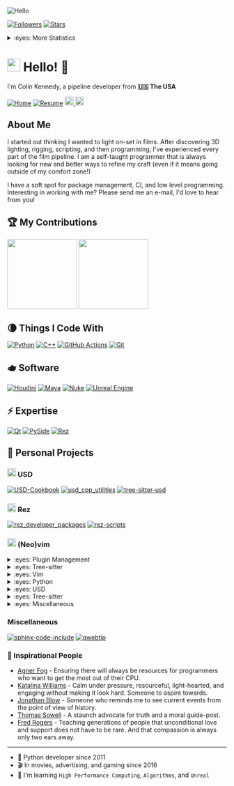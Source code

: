 ![Hello](https://images.unsplash.com/photo-1491895200222-0fc4a4c35e18?fit=crop&w=1200&h=250&q=200&crop=top)

[![Followers](https://img.shields.io/github/followers/ColinKennedy?style=social)](https://github.com/ColinKennedy)
[![Stars](https://img.shields.io/github/stars/ColinKennedy?style=social)](https://github.com/ColinKennedy)

<details>
<summary>:eyes: More Statistics</summary>

<img src ="https://github-readme-streak-stats.herokuapp.com?user=ColinKennedy&theme=darcula&hide_border=true&background=FFFFFF00">

[![Hits](https://hits.seeyoufarm.com/api/count/incr/badge.svg?url=https%3A%2F%2Fgithub.com%2FColinKennedy&count_bg=%2379C83D&title_bg=%23555555&icon=skyliner.svg&icon_color=%23F3EDED&title=hits&edge_flat=false)](https://hits.seeyoufarm.com)

[![Hits](https://hits.seeyoufarm.com/api/count/incr/badge.svg?url=https%3A%2F%2Fgithub.com%2FColinKennedy%2FUSD-Cookbook&count_bg=%2379C83D&title_bg=%23555555&icon=&icon_color=%23E7E7E7&title=hits&edge_flat=false)](https://hits.seeyoufarm.com)

[![Trophies](https://github-profile-trophy.vercel.app/?username=ColinKennedy&rank=SSS,SS,S,AAA,AA,A)](https://github.com/ryo-ma/github-profile-trophy)

</details>


<h1><img src="https://emojis.slackmojis.com/emojis/images/1531849430/4246/blob-sunglasses.gif?1531849430" width="30"/> Hello! 👋</h1>

<p>I'm Colin Kennedy, a pipeline developer from <b>🇺🇸 The USA</b></p>

[![Home](https://img.shields.io/badge/%F0%9F%8F%A0-Home-22AA00)](https://ColinKennedy.github.io)
[![Resume](https://img.shields.io/badge/Resume-blue)](https://colinkennedy.github.io/resources/resume.pdf)
<a href='https://www.linkedin.com/in/colinvfx'>
    <img src='https://img.shields.io/badge/LinkedIn-blue?logo=linkedin&logoColor=white&style=for-the-badge' height=20>
</a>
<a href='https://stackoverflow.com/users/3626104/colinkennedy'>
    <img src='https://img.shields.io/badge/StackOverflow-gray?logo=stackexchange&logoColor=white&style=for-the-badge' height=20>
</a>

<h2>About Me</h2>

I started out thinking I wanted to light on-set in films. After discovering 3D lighting, rigging, scripting, and then programming, I've experienced every part of the film pipeline. I am a self-taught programmer that is always looking for new and better ways to refine my craft (even if it means going outside of my comfort zone!)

I have a soft spot for package management, CI, and low level programming. Interesting in working with me? Please send me an e-mail, I'd love to hear from you!


<h2>🏆 My Contributions</h2>

<p align="left">
    <img height=160 src="https://github-readme-stats.vercel.app/api?username=ColinKennedy&show_icons=true" />
    <img height=160 src="https://github-readme-stats.vercel.app/api/top-langs/?username=ColinKennedy&layout=compact" />
</p>

<h2>🌘 Things I Code With</h2>

<p>
    <a href="https://www.python.org/"><img alt="Python" src="https://img.shields.io/badge/-Python-8DD6F9?style=flat-square&logo=python&logoColor=gray" /></a>
    <a href="https://cplusplus.com/"><img alt="C++" src="https://img.shields.io/badge/C++-8DD6F9?style=flat-square&logo=c%2B%2B&logoColor=gray" /></a>
    <a href="https://github.com/features/actions"><img alt="GitHub Actions" src="https://img.shields.io/badge/-Github_Actions-2088FF?style=flat-square&logo=github-actions&logoColor=white" /></a>
    <a href="https://git-scm.com/"><img alt="Git" src="https://img.shields.io/badge/-Git-F05032?style=flat-square&logo=git&logoColor=white" /></a>
</p>

<h2>🫖 Software</h2>

<p>
    <a href="https://www.sidefx.com/"><img alt="Houdini" src="https://img.shields.io/badge/-Houdini-43853d?style=flat-square&logo=Houdini" /></a>
    <a href="https://www.autodesk.com/products/maya/overview"><img alt="Maya" src="https://img.shields.io/badge/-Maya-43853d?color=088389&style=flat-square&logoColor=FFFFFF&logo=Autodesk" /></a>
    <a href="https://www.foundry.com/products/nuke-family/nuke"><img alt="Nuke" src="https://img.shields.io/badge/-Nuke-F9B41B?style=flat-square&logoColor=000000&logo=nuke" /></a>
    <a href="https://www.unrealengine.com/en-US"><img alt="Unreal Engine" src="https://img.shields.io/badge/-Unreal Engine-43853d?style=flat-square&color=000000&logo=Unreal Engine&logoColor=white" /></a>
</p>

<h2>⚡ Expertise</h2>

<p>
    <a href="https://www.pixar.com/usd><img alt="USD" src="https://img.shields.io/badge/-USD-00FFFF?style=flat-square&logo=USD&color=088389" /></a>
    <a href="https://www.qt.io/"><img alt="Qt" src="https://img.shields.io/badge/Qt-%23217346.svg?logo=Qt&logoColor=white&style=flat-square" /></a>
    <a href="https://wiki.qt.io/Qt_for_Python"><img alt="PySide" src="https://img.shields.io/badge/-PySide-43853d?style=flat-square&logo=PySide" /></a>
    <a href="https://github.com/AcademySoftwareFoundation/rez"><img alt="Rez" src="https://img.shields.io/badge/-Rez-000000?style=flat-square&logo=Rez" /></a>
</p>

<h2>🔭 Personal Projects</h2>
<h3><img src="https://gist.githubusercontent.com/ColinKennedy/28d2b8adb975320acffae1e032b43478/raw/1347e26257f604939eb425cfa3291cc832a077bb/usd.svg" height=20> USD</h3>

[![USD-Cookbook](https://github-readme-stats.vercel.app/api/pin/?username=ColinKennedy&repo=USD-Cookbook)](https://github.com/ColinKennedy/USD-Cookbook)
[![usd_cpp_utilities](https://github-readme-stats.vercel.app/api/pin/?username=ColinKennedy&repo=usd_cpp_utilities)](https://github.com/ColinKennedy/usd_cpp_utilities)
[![tree-sitter-usd](https://github-readme-stats.vercel.app/api/pin/?username=ColinKennedy&repo=tree-sitter-usd)](https://github.com/ColinKennedy/tree-sitter-usd)



<h3><img src="https://landscape.aswf.io/logos/rez.svg" width=20 height=20> Rez</h3>

[![rez_developer_packages](https://github-readme-stats.vercel.app/api/pin/?username=ColinKennedy&repo=rez_developer_packages)](https://github.com/ColinKennedy/rez_developer_packages)
[![rez-scripts](https://github-readme-stats.vercel.app/api/pin/?username=ColinKennedy&repo=rez-scripts)](https://github.com/ColinKennedy/rez-scripts)


<h3><img src="https://upload.wikimedia.org/wikipedia/commons/3/3a/Neovim-mark.svg" height=20> (Neo)vim</h3>
<details>
<summary>:eyes: Plugin Management</summary>

[![nvim-best-practices-plugin-template](https://github-readme-stats.vercel.app/api/pin/?username=ColinKennedy&repo=nvim-best-practices-plugin-template)](https://github.com/ColinKennedy/nvim-best-practices-plugin-template)
[![nvim-checkhealth-gh-action](https://github-readme-stats.vercel.app/api/pin/?username=ColinKennedy&repo=nvim-checkhealth-gh-action)](https://github.com/ColinKennedy/nvim-checkhealth-gh-action)

</details>

<details>
<summary>:eyes: Tree-sitter</summary>

[![hybrid2.nvim](https://github-readme-stats.vercel.app/api/pin/?username=ColinKennedy&repo=hybrid2.nvim)](https://github.com/ColinKennedy/hybrid2.nvim)
[![tree-sitter-usd](https://github-readme-stats.vercel.app/api/pin/?username=ColinKennedy&repo=tree-sitter-usd)](https://github.com/ColinKennedy/tree-sitter-usd)
</details>

<details>
<summary>:eyes: Vim</summary>

[![vim-git-backup](https://github-readme-stats.vercel.app/api/pin/?username=ColinKennedy&repo=vim-git-backup)](https://github.com/ColinKennedy/vim-git-backup)
[![vim-file-system-watcher](https://github-readme-stats.vercel.app/api/pin/?username=ColinKennedy&repo=vim-file-system-watcher)](https://github.com/ColinKennedy/vim-file-system-watcher)
</details>

<details>
<summary>:eyes: Python</summary>

[![vim-egg-read](https://github-readme-stats.vercel.app/api/pin/?username=ColinKennedy&repo=vim-egg-read)](https://github.com/ColinKennedy/vim-egg-read)
[![vim-textobj-block-party](https://github-readme-stats.vercel.app/api/pin/?username=ColinKennedy&repo=vim-textobj-block-party)](https://github.com/ColinKennedy/vim-textobj-block-party)
[![vim-python-dot-path](https://github-readme-stats.vercel.app/api/pin/?username=ColinKennedy&repo=vim-python-dot-path)](https://github.com/ColinKennedy/vim-python-dot-path)
[![vim-python-function-expander](https://github-readme-stats.vercel.app/api/pin/?username=ColinKennedy&repo=vim-python-function-expander)](https://github.com/ColinKennedy/vim-python-function-expander)
</details>

<details>
<summary>:eyes: USD</summary>

[![vim-usd-goto](https://github-readme-stats.vercel.app/api/pin/?username=ColinKennedy&repo=vim-usd-goto)](https://github.com/ColinKennedy/vim-usd-goto)
[![vim-usd-complete](https://github-readme-stats.vercel.app/api/pin/?username=ColinKennedy&repo=vim-usd-complete)](https://github.com/ColinKennedy/vim-usd-complete)
[![vim-usd-auto-formatter](https://github-readme-stats.vercel.app/api/pin/?username=ColinKennedy&repo=vim-usd-auto-formatter)](https://github.com/ColinKennedy/vim-usd-auto-formatter)
[![vim-usd-usdview](https://github-readme-stats.vercel.app/api/pin/?username=ColinKennedy&repo=vim-usd-usdview)](https://github.com/ColinKennedy/vim-usd-usdview)
[![vim-usd-crate-auto-convert](https://github-readme-stats.vercel.app/api/pin/?username=ColinKennedy&repo=vim-usd-crate-auto-convert)](https://github.com/ColinKennedy/vim-usd-crate-auto-convert)
</details>

<details>
<summary>:eyes: Tree-sitter</summary>

[![tree-sitter-usd](https://github-readme-stats.vercel.app/api/pin/?username=ColinKennedy&repo=tree-sitter-usd)](https://github.com/ColinKennedy/tree-sitter-usd)
[![tree-sitter-disassembly](https://github-readme-stats.vercel.app/api/pin/?username=ColinKennedy&repo=tree-sitter-disassembly)](https://github.com/ColinKennedy/tree-sitter-disassembly)
[![tree-sitter-objdump](https://github-readme-stats.vercel.app/api/pin/?username=ColinKennedy&repo=tree-sitter-objdump)](https://github.com/ColinKennedy/tree-sitter-objdump)

</details>

<details>
<summary>:eyes: Miscellaneous</summary>

[![:checkhealth GitHub Action](https://github-readme-stats.vercel.app/api/pin/?username=ColinKennedy&repo=nvim-checkhealth-gh-action)](https://github.com/ColinKennedy/nvim-checkhealth-gh-action)

[![vim-arggitter](https://github-readme-stats.vercel.app/api/pin/?username=ColinKennedy&repo=vim-arggitter)](https://github.com/ColinKennedy/vim-arggitter)
[![vim-vex-complete](https://github-readme-stats.vercel.app/api/pin/?username=ColinKennedy&repo=vim-vex-complete)](https://github.com/ColinKennedy/vim-vex-complete)
</details>


<h3>Miscellaneous</h3>

[![sphinx-code-include](https://github-readme-stats.vercel.app/api/pin/?username=ColinKennedy&repo=sphinx-code-include)](https://github.com/ColinKennedy/sphinx-code-include)
[![qwebtip](https://github-readme-stats.vercel.app/api/pin/?username=ColinKennedy&repo=qwebtip)](https://github.com/ColinKennedy/qwebtip)


<h3>👥 Inspirational People</h3>

- [Agner Fog](https://www.agner.org/optimize) - Ensuring there will always be resources for programmers who want to get the most out of their CPU.
- [Katalina Williams](https://www.linkedin.com/in/katalinawilliams) - Calm under pressure, resourceful, light-hearted, and engaging without making it look hard. Someone to aspire towards.
- [Jonathan Blow](https://www.youtube.com/watch?v=ZSRHeXYDLko) - Someone who reminds me to see current events from the point of view of history.
- [Thomas Sowell](https://en.wikipedia.org/wiki/Thomas_Sowell) - A staunch advocate for truth and a moral guide-post.
- [Fred Rogers](https://en.wikipedia.org/wiki/Fred_Rogers) - Teaching generations of people that unconditional love and support does not have to be rare. And that compassion is always only two ears away.


---

- 🐍 Python developer since 2011
- 🎬 In movies, advertising, and gaming since 2016
- 🌱 I'm learning `High Performance Computing`, `Algorithms`, and `Unreal`
